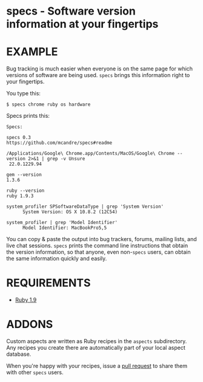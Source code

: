 # specs - Software version information at your fingertips

# EXAMPLE

Bug tracking is much easier when everyone is on the same page for which versions of software are being used. `specs` brings this information right to your fingertips.

You type this:

    $ specs chrome ruby os hardware

Specs prints this:

    Specs:

    specs 0.3
    https://github.com/mcandre/specs#readme

    /Applications/Google\ Chrome.app/Contents/MacOS/Google\ Chrome --version 2>&1 | grep -v Unsure
     22.0.1229.94

    gem --version
    1.3.6

    ruby --version
    ruby 1.9.3

    system_profiler SPSoftwareDataType | grep 'System Version'
          System Version: OS X 10.8.2 (12C54)

    system_profiler | grep 'Model Identifier'
          Model Identifier: MacBookPro5,5

You can copy & paste the output into bug trackers, forums, mailing lists, and live chat sessions. `specs` prints the command line instructions that obtain the version information, so that anyone, even non-`specs` users, can obtain the same information quickly and easily.

# REQUIREMENTS

* [Ruby 1.9](http://www.ruby-lang.org/)

# ADDONS

Custom aspects are written as Ruby recipes in the `aspects` subdirectory. Any recipes you create there are automatically part of your local aspect database.

When you're happy with your recipes, issue a [pull request](https://github.com/mcandre/specs/pull/new/master) to share them with other `specs` users.
